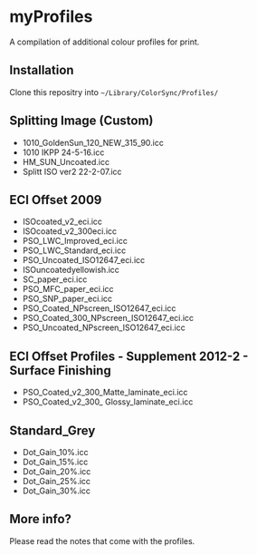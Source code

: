 myProfiles
==========

A compilation of additional colour profiles for print.

Installation
------------
Clone this repositry into `~/Library/ColorSync/Profiles/`

Splitting Image (Custom)
------------------------
* 1010_GoldenSun_120_NEW_315_90.icc
* 1010 IKPP 24-5-16.icc
* HM_SUN_Uncoated.icc
* Splitt ISO ver2 22-2-07.icc

ECI Offset 2009
---------------
* ISOcoated_v2_eci.icc
* ISOcoated_v2_300eci.icc
* PSO_LWC_Improved_eci.icc
* PSO_LWC_Standard_eci.icc
* PSO_Uncoated_ISO12647_eci.icc
* ISOuncoatedyellowish.icc
* SC_paper_eci.icc
* PSO_MFC_paper_eci.icc
* PSO_SNP_paper_eci.icc
* PSO_Coated_NPscreen_ISO12647_eci.icc
* PSO_Coated_300_NPscreen_ISO12647_eci.icc
* PSO_Uncoated_NPscreen_ISO12647_eci.icc

ECI Offset Profiles - Supplement 2012-2 - Surface Finishing
-----------------------------------------------------------
* PSO_Coated_v2_300_Matte_laminate_eci.icc
* PSO_Coated_v2_300_ Glossy_laminate_eci.icc

Standard_Grey
-------------
* Dot_Gain_10%.icc
* Dot_Gain_15%.icc
* Dot_Gain_20%.icc
* Dot_Gain_25%.icc
* Dot_Gain_30%.icc

More info?
---------
Please read the notes that come with the profiles.
